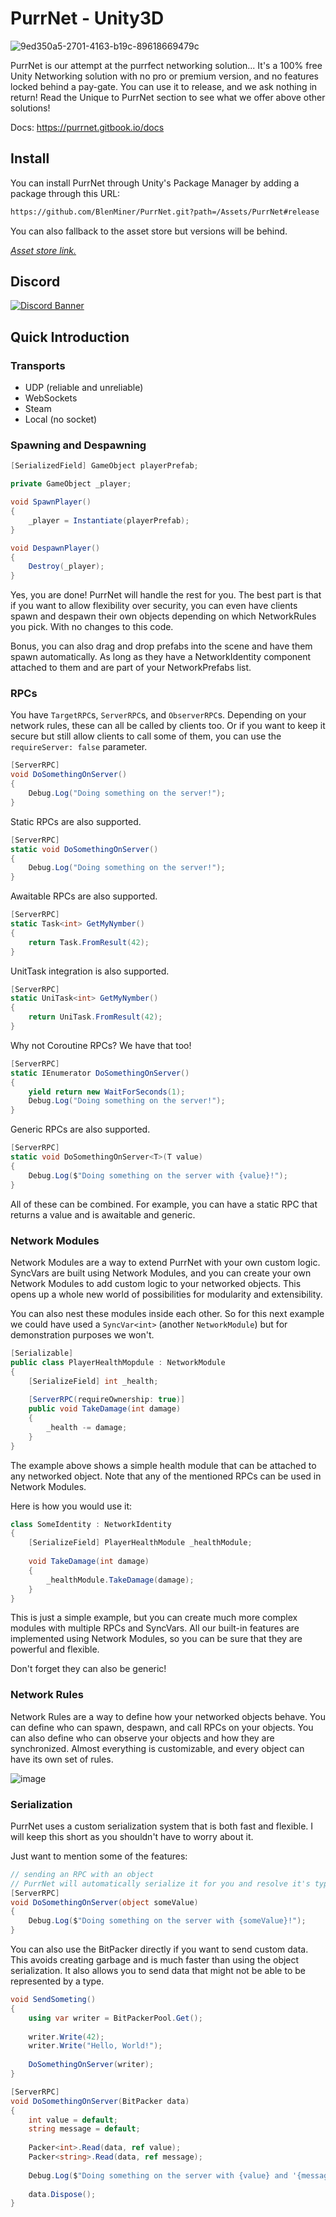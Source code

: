 # PurrNet - Unity3D
 
![9ed350a5-2701-4163-b19c-89618669479c](https://github.com/user-attachments/assets/25cdde72-47d3-4510-ba82-7348b8dba792)

PurrNet is our attempt at the purrfect networking solution... It's a 100% free Unity Networking solution with no pro or premium version, and no features locked behind a pay-gate.
You can use it to release, and we ask nothing in return! Read the Unique to PurrNet section to see what we offer above other solutions!

Docs: https://purrnet.gitbook.io/docs

## Install

You can install PurrNet through Unity's Package Manager by adding a package through this URL:

```bash
https://github.com/BlenMiner/PurrNet.git?path=/Assets/PurrNet#release
```

You can also fallback to the asset store but versions will be behind.

[*Asset store link.*](https://assetstore.unity.com/packages/tools/network/purrnet-297320)

## Discord

<a href="https://discord.gg/HnNKdkq9ta" target="_blank">
    <img src="https://discord.com/api/guilds/1288872904272121957/widget.png?style=banner2" alt="Discord Banner">
</a>

## Quick Introduction

### Transports

- UDP (reliable and unreliable)
- WebSockets
- Steam
- Local (no socket)

### Spawning and Despawning

```csharp
[SerializedField] GameObject playerPrefab;

private GameObject _player;

void SpawnPlayer()
{
    _player = Instantiate(playerPrefab);
}

void DespawnPlayer()
{
    Destroy(_player);
}

```

Yes, you are done! PurrNet will handle the rest for you.
The best part is that if you want to allow flexibility over security, you can even have clients spawn and despawn their own objects depending on which NetworkRules you pick.
With no changes to this code.

Bonus, you can also drag and drop prefabs into the scene and have them spawn automatically.
As long as they have a NetworkIdentity component attached to them and are part of your NetworkPrefabs list.

### RPCs

You have `TargetRPC`s, `ServerRPC`s, and `ObserverRPC`s.
Depending on your network rules, these can all be called by clients too.
Or if you want to keep it secure but still allow clients to call some of them, you can use the `requireServer: false` parameter.

```csharp
[ServerRPC]
void DoSomethingOnServer()
{
    Debug.Log("Doing something on the server!");
}
```

Static RPCs are also supported.

```csharp
[ServerRPC]
static void DoSomethingOnServer()
{
    Debug.Log("Doing something on the server!");
}
```

Awaitable RPCs are also supported.

```csharp
[ServerRPC]
static Task<int> GetMyNymber()
{
    return Task.FromResult(42);
}
```

UnitTask integration is also supported.

```csharp
[ServerRPC]
static UniTask<int> GetMyNymber()
{
    return UniTask.FromResult(42);
}
```

Why not Coroutine RPCs? We have that too!

```csharp
[ServerRPC]
static IEnumerator DoSomethingOnServer()
{
    yield return new WaitForSeconds(1);
    Debug.Log("Doing something on the server!");
}
```

Generic RPCs are also supported.

```csharp
[ServerRPC]
static void DoSomethingOnServer<T>(T value)
{
    Debug.Log($"Doing something on the server with {value}!");
}
```

All of these can be combined. For example, you can have a static RPC that returns a value and is awaitable and generic.

### Network Modules

Network Modules are a way to extend PurrNet with your own custom logic.
SyncVars are built using Network Modules, and you can create your own Network Modules to add custom logic to your networked objects.
This opens up a whole new world of possibilities for modularity and extensibility.

You can also nest these modules inside each other.
So for this next example we could have used a `SyncVar<int>` (another `NetworkModule`) but for demonstration purposes we won't.

```csharp
[Serializable]
public class PlayerHealthMopdule : NetworkModule
{
    [SerializeField] int _health;
    
    [ServerRPC(requireOwnership: true)]
    public void TakeDamage(int damage)
    {
        _health -= damage;
    }
}
```

The example above shows a simple health module that can be attached to any networked object.
Note that any of the mentioned RPCs can be used in Network Modules.

Here is how you would use it:

```csharp
class SomeIdentity : NetworkIdentity
{
    [SerializeField] PlayerHealthModule _healthModule;
    
    void TakeDamage(int damage)
    {
        _healthModule.TakeDamage(damage);
    }
}
```

This is just a simple example, but you can create much more complex modules with multiple RPCs and SyncVars.
All our built-in features are implemented using Network Modules, so you can be sure that they are powerful and flexible.

Don't forget they can also be generic!

### Network Rules

Network Rules are a way to define how your networked objects behave.
You can define who can spawn, despawn, and call RPCs on your objects.
You can also define who can observe your objects and how they are synchronized.
Almost everything is customizable, and every object can have its own set of rules.

![image](https://github.com/user-attachments/assets/aa702bc4-ad6b-4cd4-841b-700d21f28d3e)

### Serialization

PurrNet uses a custom serialization system that is both fast and flexible.
I will keep this short as you shouldn't have to worry about it.

Just want to mention some of the features:

```csharp
// sending an RPC with an object
// PurrNet will automatically serialize it for you and resolve it's type
[ServerRPC]
void DoSomethingOnServer(object someValue)
{
    Debug.Log($"Doing something on the server with {someValue}!");
}
```

You can also use the BitPacker directly if you want to send custom data.
This avoids creating garbage and is much faster than using the object serialization.
It also allows you to send data that might not be able to be represented by a type.

```csharp
void SendSometing()
{
    using var writer = BitPackerPool.Get();
    
    writer.Write(42);
    writer.Write("Hello, World!");
    
    DoSomethingOnServer(writer);
}

[ServerRPC]
void DoSomethingOnServer(BitPacker data)
{
    int value = default;
    string message = default;
    
    Packer<int>.Read(data, ref value);
    Packer<string>.Read(data, ref message);
    
    Debug.Log($"Doing something on the server with {value} and '{message}'!");
    
    data.Dispose();
}
```
